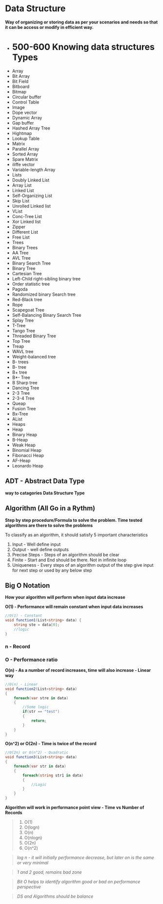 # Data Structure
**Way of organizing or storing data as per your scenarios and needs so that it can be access or modify in efficient way.**

- # 500-600 Knowing data structures Types
- Array
- Bit Array
- Bit Field
- Bitboard
- Bitmap
- Circular buffer
- Control Table
- Image
- Dope vector
- Dynamic Array
- Gap buffer
- Hashed Array Tree
- Hightmap
- Lookup Table
- Matrix
- Parallel Array
- Sorted Array
- Spare Matrix
- iliffe vector
- Variable-length Array
- Lists
- Doubly Linked List
- Array List
- Linked List
- Self-Organizing List
- Skip List
- Unrolled Linked list
- VList
- Conc-Tree List
- Xor Linked list
- Zipper
- Different List
- Free List
- Trees
- Binary Trees
- AA Tree
- AVL Tree
- Binary Search Tree
- Binary Tree
- Cartesian Tree
- Left-Child right-sibling binary tree
- Order statistic tree
- Pagoda
- Randomized binary Search tree
- Red-Black tree
- Rope
- Scapegoat Tree
- Self-Balancing Binary Search Tree
- Splay Tree
- T-Tree
- Tango Tree
- Threaded Binary Tree
- Top Tree
- Treap
- WAVL tree
- Weight-balanced tree
- B- trees
- B- tree
- B+ tree
- B*- Tree 
- B Sharp tree
- Dancing Tree
- 2-3 Tree
- 2-3-4 Tree
- Queap
- Fusion Tree
- Bx-Tree
- AList
- Heaps
- Heap
- Binary Heap
- B-Heap
- Weak Heap
- Binomial Heap
- Fibonacci Heap
- AF-Heap
- Leonardo Heap


## ADT - Abstract Data Type 
__way to catagories Data Structure Type__

## Algorithm (All Go in a Rythm)
__Step by step procedure/Formula to solve the problem. Time tested algorithms are there to solve the problems__

To classify as an algorithm, it should satisfy 5 important characteristics
1. Input - Well define input
2. Output - well define outputs
3. Precise Steps - Steps of an algorithm should be clear 
4. Finite - Start and End should be there. Not in infinite loop
5. Uniqueness - Every steps of an algorithm output of the step give input for next step or used by any below step


## Big O Notation
__How your algorithm will perform when input data increase__

__O(1) - Performance will remain constant when input data increases__
```csharp
//O(1) - Constant
void function1(List<string> data) {
    string ste = data[0];
    //logic
}
```

### n - Record
### O - Performance ratio 

__O(n) - As a number of record increases, time will also increase - Linear way__
```csharp
//O(n) - Linear
void function2(List<string> data)
{
    foreach(var stre in data)
    {
        //Some logic
        if(str == "test")
        {
            return;
        }
    }
}
```

__O(n^2) or O(2n) - Time is twice of the record__
```csharp
//O(2n) or O(n^2) - Quadratic
void function3(List<string> data)
{
    foreach(var str in data)
    {
        foreach(string str1 in data)
        {
            //Logic
        }
    }
}
```

__Algorithm will work in performance point view - Time vs Number of Records__

> 1. O(1)
> 2. O(logn)
> 3. O(n)
> 4. O(nlogn)
> 5. O(2n)
> 6. O(n^2)

> _log n - it will initially performance decrease, but later on is the same or very minimal_

> _1 and 2 good, remains bad zone_

> _Bit O helps to identify algorithm good or bad on performance perspective_

> _DS and Algorithms should be balance_
